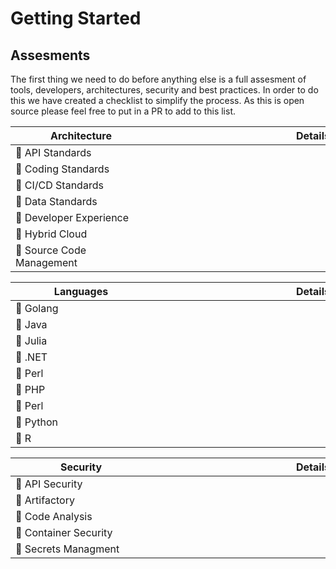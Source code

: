 # Getting Started

## Assesments

The first thing we need to do before anything else is a full assesment of tools, developers, architectures, security and best practices. In order to do this we have created a checklist to simplify the process. As this is open source please feel free to put in a PR to add to this list.

| <div style="width:210px">Architecture</div>  | <div style="width:500px">Details</div> |
|----------------------------------------------|----------------------------------------|
| :black_square_button: API Standards          |                                        |
| :black_square_button: Coding Standards       |                                        |
| :black_square_button: CI/CD Standards        |                                        |
| :black_square_button: Data Standards         |                                        |
| :black_square_button: Developer Experience   |                                        |
| :black_square_button: Hybrid Cloud           |                                        |
| :black_square_button: Source Code Management |                                        |

| <div style="width:210px">Languages</div> | <div style="width:500px">Details</div> |
|------------------------------------------|----------------------------------------|
| :black_square_button: Golang             |                                        |
| :black_square_button: Java               |                                        |
| :black_square_button: Julia              |                                        |
| :black_square_button: .NET               |                                        |
| :black_square_button: Perl               |                                        |
| :black_square_button: PHP                |                                        |
| :black_square_button: Perl               |                                        |
| :black_square_button: Python             |                                        |
| :black_square_button: R                  |                                        |

| <div style="width:210px">Security</div>  | <div style="width:500px">Details</div> |
|------------------------------------------|----------------------------------------|
| :black_square_button: API Security       |                                        |
| :black_square_button: Artifactory        |                                        |
| :black_square_button: Code Analysis      |                                        |
| :black_square_button: Container Security |                                        |
| :black_square_button: Secrets Managment  |                                        |
